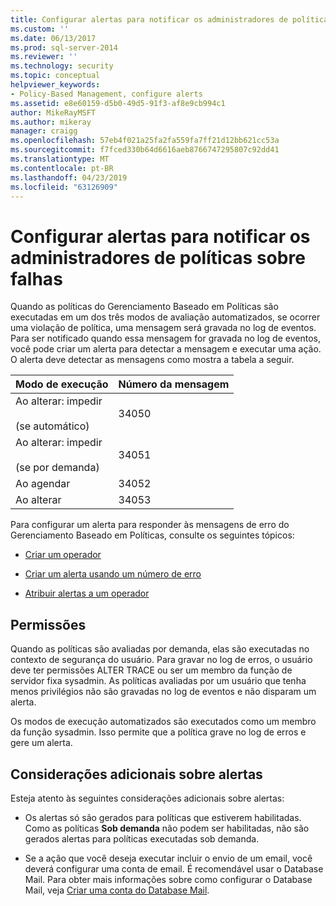 ```yaml
---
title: Configurar alertas para notificar os administradores de políticas sobre falhas | Microsoft Docs
ms.custom: ''
ms.date: 06/13/2017
ms.prod: sql-server-2014
ms.reviewer: ''
ms.technology: security
ms.topic: conceptual
helpviewer_keywords:
- Policy-Based Management, configure alerts
ms.assetid: e8e60159-d5b0-49d5-91f3-af8e9cb994c1
author: MikeRayMSFT
ms.author: mikeray
manager: craigg
ms.openlocfilehash: 57eb4f021a25fa2fa559fa7ff21d12bb621cc53a
ms.sourcegitcommit: f7fced330b64d6616aeb8766747295807c92dd41
ms.translationtype: MT
ms.contentlocale: pt-BR
ms.lasthandoff: 04/23/2019
ms.locfileid: "63126909"
---
```

# <a name="configure-alerts-to-notify-policy-administrators-of-policy-failures"></a>Configurar alertas para notificar os administradores de políticas sobre falhas
  Quando as políticas do Gerenciamento Baseado em Políticas são executadas em um dos três modos de avaliação automatizados, se ocorrer uma violação de política, uma mensagem será gravada no log de eventos. Para ser notificado quando essa mensagem for gravada no log de eventos, você pode criar um alerta para detectar a mensagem e executar uma ação. O alerta deve detectar as mensagens como mostra a tabela a seguir.  
  
|Modo de execução|Número da mensagem|  
|--------------------|--------------------|  
|Ao alterar: impedir<br /><br /> (se automático)|34050|  
|Ao alterar: impedir<br /><br /> (se por demanda)|34051|  
|Ao agendar|34052|  
|Ao alterar|34053|  
  
 Para configurar um alerta para responder às mensagens de erro do Gerenciamento Baseado em Políticas, consulte os seguintes tópicos:  
  
-   [Criar um operador](../../ssms/agent/create-an-operator.md)  
  
-   [Criar um alerta usando um número de erro](../../ssms/agent/create-an-alert-using-an-error-number.md)  
  
-   [Atribuir alertas a um operador](../../ssms/agent/assign-alerts-to-an-operator.md)  
  
## <a name="permissions"></a>Permissões  
 Quando as políticas são avaliadas por demanda, elas são executadas no contexto de segurança do usuário. Para gravar no log de erros, o usuário deve ter permissões ALTER TRACE ou ser um membro da função de servidor fixa sysadmin. As políticas avaliadas por um usuário que tenha menos privilégios não são gravadas no log de eventos e não disparam um alerta.  
  
 Os modos de execução automatizados são executados como um membro da função sysadmin. Isso permite que a política grave no log de erros e gere um alerta.  
  
## <a name="additional-considerations-about-alerts"></a>Considerações adicionais sobre alertas  
 Esteja atento às seguintes considerações adicionais sobre alertas:  
  
-   Os alertas só são gerados para políticas que estiverem habilitadas. Como as políticas **Sob demanda** não podem ser habilitadas, não são gerados alertas para políticas executadas sob demanda.  
  
-   Se a ação que você deseja executar incluir o envio de um email, você deverá configurar uma conta de email. É recomendável usar o Database Mail. Para obter mais informações sobre como configurar o Database Mail, veja [Criar uma conta do Database Mail](../database-mail/create-a-database-mail-account.md).  
  
  
